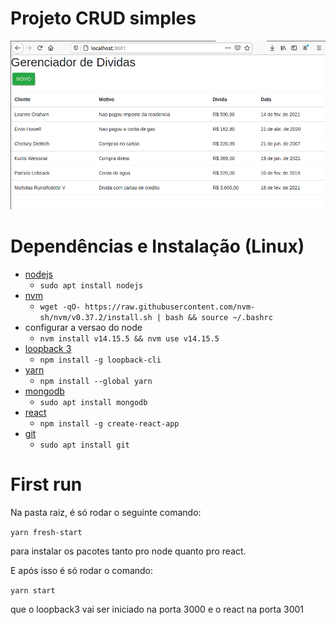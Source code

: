 # Projeto CRUD simples

![App example](client_src/public/app-example.png)

# Dependências e Instalação (Linux)

- [nodejs](https://nodejs.org/pt-br/)
    - `sudo apt install nodejs`
- [nvm](https://github.com/nvm-sh/nvm#install--update-script)
    - `wget -qO- https://raw.githubusercontent.com/nvm-sh/nvm/v0.37.2/install.sh | bash && source ~/.bashrc`
- configurar a versao do node
    - `nvm install v14.15.5 && nvm use v14.15.5`
- [loopback 3](https://loopback.io/doc/en/lb3/)
    - `npm install -g loopback-cli`
- [yarn](https://yarnpkg.com/)
    - `npm install --global yarn`
- [mongodb](https://www.mongodb.com/)
    - `sudo apt install mongodb`
- [react](https://reactjs.org/)
    - `npm install -g create-react-app`
- [git](https://git-scm.com/book/en/v2/Getting-Started-Installing-Git)
    - `sudo apt install git`

# First run

Na pasta raiz, é só rodar o seguinte comando:

`yarn fresh-start`

para instalar os pacotes tanto pro node quanto pro react.

E após isso é só rodar o comando:

`yarn start`

que o loopback3 vai ser iniciado na porta 3000 e o react na porta 3001
